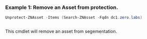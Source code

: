 ### Example 1: Remove an Asset from protection.
```powershell
Unprotect-ZNAsset -Items (Search-ZNAsset -Fqdn dc1.zero.labs)
```

```output

```

This cmdlet will remove an asset from segementation.
